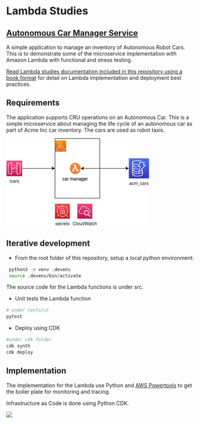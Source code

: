 # Lambda Studies


## [Autonomous Car Manager Service](https://jbcodeforce.github.io/autonomous-car-mgr/)

A simple application to manage an inventory of Autonomous Robot Cars. This is to demonstrate some of the microservice implementation with Amazon Lambda with functional and stress testing.

[Read Lambda studies documentation included in this repository using a book format](https://jbcodeforce.github.io/autonomous-car-mgr/) for detail on Lambda implementation and deployment best practices.

## Requirements

The application supports CRU operations on an Autonomous Car. This is a simple microservice about managing the life cycle of an autonomous car as part of Acme Inc car inventory. The cars are used as robot taxis.

![](./docs/diagrams/acm-base.drawio.png)

## Iterative development

* From the root folder of this repository, setup a local python environment:

```sh
 python3 -m venv .devenv
 source .devenv/bin/activate
```

The source code for the Lambda functions is under src.

* Unit tests the Lambda function

```sh
# under tests/ut
pytest
```

* Deploy using CDK

```sh
#under cdk folder
cdk synth 
cdk deploy
```

## Implementation

The implementation for the Lambda use Python and [AWS Powertools](https://docs.powertools.aws.dev/lambda/python/latest/) to get the boiler plate for monitoring and tracing. 

Infrastructure as Code is done using Python CDK.

![](https://jbcodeforce.github.io/yarfba/serverless/diagrams/event-b-solution.drawio.png)


